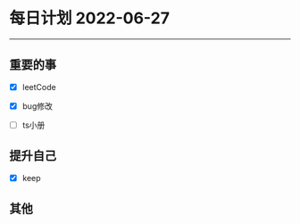 #  每日计划 2022-06-27
---
## 重要的事
- [x]  leetCode
- [x]  bug修改
- [ ]  ts小册



## 提升自己
- [x]  keep
  



## 其他








